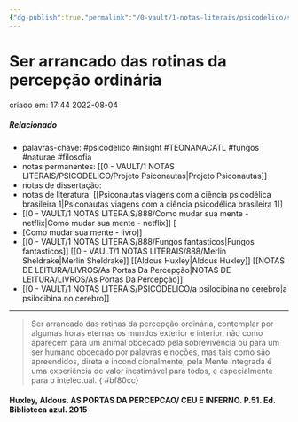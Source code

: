 ```yaml
---
{"dg-publish":true,"permalink":"/0-vault/1-notas-literais/psicodelico/ser-arrancado-das-rotinas-da-percepcao-ordinaria/","tags":["psicodelico","insight","TEONANACATL","fungos","naturae","filosofia"],"dgHomeLink":true,"dgShowLocalGraph":true,"dgShowFileTree":true,"dgEnableSearch":true}
---
```


# Ser arrancado das rotinas da percepção ordinária
criado em: 17:44 2022-08-04

##### Relacionado
- palavras-chave: #psicodelico #insight #TEONANACATL #fungos #naturae #filosofia 
- notas permanentes: [[0 - VAULT/1 NOTAS LITERAIS/PSICODELICO/Projeto Psiconautas\|Projeto Psiconautas]] 
- notas de dissertação:
- notas de literatura: [[Psiconautas viagens com a ciência psicodélica brasileira 1\|Psiconautas viagens com a ciência psicodélica brasileira 1]] 
- [[0 - VAULT/1 NOTAS LITERAIS/888/Como mudar sua mente - netflix\|Como mudar sua mente - netflix]] [
- [Como mudar sua mente - livro]] 
- [[0 - VAULT/1 NOTAS LITERAIS/888/Fungos fantasticos\|Fungos fantasticos]] 
[[0 - VAULT/1 NOTAS LITERAIS/888/Merlin Sheldrake\|Merlin Sheldrake]]
[[Aldous Huxley\|Aldous Huxley]]
[[NOTAS DE LEITURA/LIVROS/As Portas Da Percepção\|NOTAS DE LEITURA/LIVROS/As Portas Da Percepção]]
- [[0 - VAULT/1 NOTAS LITERAIS/PSICODELICO/a psilocibina no cerebro\|a psilocibina no cerebro]] 


---

>Ser arrancado das rotinas da percepção ordinária, contemplar por algumas horas eternas os mundos exterior e interior, não como aparecem para um animal obcecado pela sobrevivência ou para um ser humano obcecado por palavras e noções, mas tais como são apreendidos, direta e incondicionalmente, pela Mente Integrada é uma experiência de valor inestimável para todos, e especialmente para o intelectual.
{ #bf80cc}


#### Huxley, Aldous. AS PORTAS DA PERCEPCAO/ CEU E INFERNO. P.51. Ed. Biblioteca azul. 2015